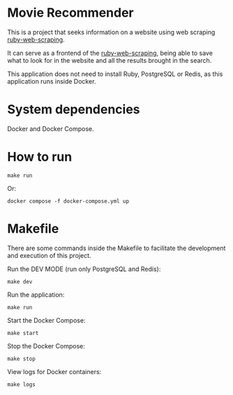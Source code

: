 # Movie Recommender

This is a project that seeks information on a website using web scraping [ruby-web-scraping](https://github.com/aronkst/ruby-web-scraping).

It can serve as a frontend of the [ruby-web-scraping](https://github.com/aronkst/ruby-web-scraping), being able to save what to look for in the website and all the results brought in the search.

This application does not need to install Ruby, PostgreSQL or Redis, as this application runs inside Docker.

# System dependencies

Docker and Docker Compose.

# How to run

```
make run
```

Or:

```
docker compose -f docker-compose.yml up
```

# Makefile

There are some commands inside the Makefile to facilitate the development and execution of this project.

Run the DEV MODE (run only PostgreSQL and Redis):

```
make dev
```

Run the application:

```
make run
```

Start the Docker Compose:

```
make start
```

Stop the Docker Compose:

```
make stop
```

View logs for Docker containers:

```
make logs
```
